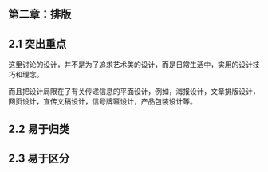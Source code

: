 ## 第二章：排版

## 2.1 突出重点

这里讨论的设计，并不是为了追求艺术美的设计，而是日常生活中，实用的设计技巧和理念。

而且把设计局限在了有关传递信息的平面设计，例如，海报设计，文章排版设计，网页设计，宣传文稿设计，信号牌匾设计，产品包装设计等。

## 2.2 易于归类

## 2.3 易于区分